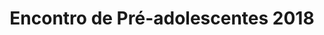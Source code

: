 ---
ID: 4959
title: Encontro de Pré-adolescentes 2018
image-xl: ""
image-l: ""
image-sq-l: ""
image-sq-m: ""
post_excerpt: ""
layout: event
permalink: '?post_type=event&p=4959'
published: false
event: null
categories: ""
tags: ""
author: ""
---